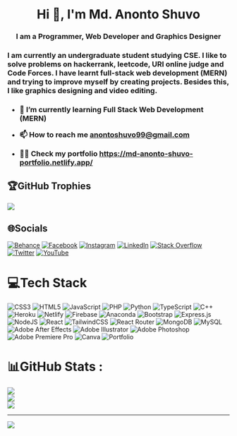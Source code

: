  <h1 align="center">Hi 👋, I'm Md. Anonto Shuvo</h1>
<h3 align="center">I am a Programmer, Web Developer and Graphics Designer</h3>

<h3>
I am currently an undergraduate student studying CSE. I like to solve problems on hackerrank, leetcode, URI online judge and Code Forces. I have learnt full-stack web development (MERN) and trying to improve myself by creating projects. Besides this, I like graphics designing and video editing. <h3>

<!-- <p align="left"> <img src="https://komarev.com/ghpvc/?username=shuvo-99&label=Profile%20views&color=0e75b6&style=flat" alt="shuvo-99" /> </p>

<p align="left"> <a href="https://github.com/ryo-ma/github-profile-trophy"><img src="https://github-profile-trophy.vercel.app/?username=shuvo-99" alt="shuvo-99" /></a> </p>

<p align="left"> <a href="https://twitter.com/anontoshuvo" target="blank"><img src="https://img.shields.io/twitter/follow/anontoshuvo?logo=twitter&style=for-the-badge" alt="anontoshuvo" /></a> </p>



<h3 align="left">Connect with me:</h3>
<p align="left">
<a href="https://twitter.com/anontoshuvo" target="blank"><img align="center" src="https://raw.githubusercontent.com/rahuldkjain/github-profile-readme-generator/master/src/images/icons/Social/twitter.svg" alt="anontoshuvo" height="30" width="40" /></a>
<a href="https://linkedin.com/in/md-anonto-shuvo" target="blank"><img align="center" src="https://raw.githubusercontent.com/rahuldkjain/github-profile-readme-generator/master/src/images/icons/Social/linked-in-alt.svg" alt="md-anonto-shuvo" height="30" width="40" /></a>
<a href="https://stackoverflow.com/users/19209002" target="blank"><img align="center" src="https://raw.githubusercontent.com/rahuldkjain/github-profile-readme-generator/master/src/images/icons/Social/stack-overflow.svg" alt="19209002" height="30" width="40" /></a>
<a href="https://fb.com/anontoshuvo.99" target="blank"><img align="center" src="https://raw.githubusercontent.com/rahuldkjain/github-profile-readme-generator/master/src/images/icons/Social/facebook.svg" alt="anontoshuvo.99" height="30" width="40" /></a>
<a href="https://instagram.com/anvo.99" target="blank"><img align="center" src="https://raw.githubusercontent.com/rahuldkjain/github-profile-readme-generator/master/src/images/icons/Social/instagram.svg" alt="anvo.99" height="30" width="40" /></a>
<a href="https://www.behance.net/mdanontoshuvo" target="blank"><img align="center" src="https://raw.githubusercontent.com/rahuldkjain/github-profile-readme-generator/master/src/images/icons/Social/behance.svg" alt="mdanontoshuvo" height="30" width="40" /></a>
<a href="https://www.youtube.com/c/anvo learning" target="blank"><img align="center" src="https://raw.githubusercontent.com/rahuldkjain/github-profile-readme-generator/master/src/images/icons/Social/youtube.svg" alt="anvo learning" height="30" width="40" /></a>
<a href="https://www.hackerrank.com/anonto_shuvo" target="blank"><img align="center" src="https://raw.githubusercontent.com/rahuldkjain/github-profile-readme-generator/master/src/images/icons/Social/hackerrank.svg" alt="anonto_shuvo" height="30" width="40" /></a>
<a href="https://codeforces.com/profile/md_anonto_shuvo" target="blank"><img align="center" src="https://raw.githubusercontent.com/rahuldkjain/github-profile-readme-generator/master/src/images/icons/Social/codeforces.svg" alt="md_anonto_shuvo" height="30" width="40" /></a>
<a href="https://www.leetcode.com/anonto_shuvo" target="blank"><img align="center" src="https://raw.githubusercontent.com/rahuldkjain/github-profile-readme-generator/master/src/images/icons/Social/leet-code.svg" alt="anonto_shuvo" height="30" width="40" /></a>
</p>

<h3 align="left">Languages and Tools:</h3>
<p align="left"> <a href="https://getbootstrap.com" target="_blank" rel="noreferrer"> <img src="https://raw.githubusercontent.com/devicons/devicon/master/icons/bootstrap/bootstrap-plain-wordmark.svg" alt="bootstrap" width="40" height="40"/> </a> <a href="https://www.cprogramming.com/" target="_blank" rel="noreferrer"> <img src="https://raw.githubusercontent.com/devicons/devicon/master/icons/c/c-original.svg" alt="c" width="40" height="40"/> </a> <a href="https://www.w3schools.com/css/" target="_blank" rel="noreferrer"> <img src="https://raw.githubusercontent.com/devicons/devicon/master/icons/css3/css3-original-wordmark.svg" alt="css3" width="40" height="40"/> </a> <a href="https://expressjs.com" target="_blank" rel="noreferrer"> <img src="https://raw.githubusercontent.com/devicons/devicon/master/icons/express/express-original-wordmark.svg" alt="express" width="40" height="40"/> </a> <a href="https://firebase.google.com/" target="_blank" rel="noreferrer"> <img src="https://www.vectorlogo.zone/logos/firebase/firebase-icon.svg" alt="firebase" width="40" height="40"/> </a> <a href="https://git-scm.com/" target="_blank" rel="noreferrer"> <img src="https://www.vectorlogo.zone/logos/git-scm/git-scm-icon.svg" alt="git" width="40" height="40"/> </a> <a href="https://heroku.com" target="_blank" rel="noreferrer"> <img src="https://www.vectorlogo.zone/logos/heroku/heroku-icon.svg" alt="heroku" width="40" height="40"/> </a> <a href="https://www.w3.org/html/" target="_blank" rel="noreferrer"> <img src="https://raw.githubusercontent.com/devicons/devicon/master/icons/html5/html5-original-wordmark.svg" alt="html5" width="40" height="40"/> </a> <a href="https://www.adobe.com/in/products/illustrator.html" target="_blank" rel="noreferrer"> <img src="https://www.vectorlogo.zone/logos/adobe_illustrator/adobe_illustrator-icon.svg" alt="illustrator" width="40" height="40"/> </a> <a href="https://developer.mozilla.org/en-US/docs/Web/JavaScript" target="_blank" rel="noreferrer"> <img src="https://raw.githubusercontent.com/devicons/devicon/master/icons/javascript/javascript-original.svg" alt="javascript" width="40" height="40"/> </a> <a href="https://www.mongodb.com/" target="_blank" rel="noreferrer"> <img src="https://raw.githubusercontent.com/devicons/devicon/master/icons/mongodb/mongodb-original-wordmark.svg" alt="mongodb" width="40" height="40"/> </a> <a href="https://www.mysql.com/" target="_blank" rel="noreferrer"> <img src="https://raw.githubusercontent.com/devicons/devicon/master/icons/mysql/mysql-original-wordmark.svg" alt="mysql" width="40" height="40"/> </a> <a href="https://nodejs.org" target="_blank" rel="noreferrer"> <img src="https://raw.githubusercontent.com/devicons/devicon/master/icons/nodejs/nodejs-original-wordmark.svg" alt="nodejs" width="40" height="40"/> </a> <a href="https://www.photoshop.com/en" target="_blank" rel="noreferrer"> <img src="https://raw.githubusercontent.com/devicons/devicon/master/icons/photoshop/photoshop-line.svg" alt="photoshop" width="40" height="40"/> </a> <a href="https://www.php.net" target="_blank" rel="noreferrer"> <img src="https://raw.githubusercontent.com/devicons/devicon/master/icons/php/php-original.svg" alt="php" width="40" height="40"/> </a> <a href="https://www.python.org" target="_blank" rel="noreferrer"> <img src="https://raw.githubusercontent.com/devicons/devicon/master/icons/python/python-original.svg" alt="python" width="40" height="40"/> </a> <a href="https://reactjs.org/" target="_blank" rel="noreferrer"> <img src="https://raw.githubusercontent.com/devicons/devicon/master/icons/react/react-original-wordmark.svg" alt="react" width="40" height="40"/> </a> <a href="https://reactnative.dev/" target="_blank" rel="noreferrer"> <img src="https://reactnative.dev/img/header_logo.svg" alt="reactnative" width="40" height="40"/> </a> <a href="https://tailwindcss.com/" target="_blank" rel="noreferrer"> <img src="https://www.vectorlogo.zone/logos/tailwindcss/tailwindcss-icon.svg" alt="tailwind" width="40" height="40"/> </a> <a href="https://www.typescriptlang.org/" target="_blank" rel="noreferrer"> <img src="https://raw.githubusercontent.com/devicons/devicon/master/icons/typescript/typescript-original.svg" alt="typescript" width="40" height="40"/> </a> </p>

<p><img align="left" src="https://github-readme-stats.vercel.app/api/top-langs?username=shuvo-99&show_icons=true&locale=en&layout=compact" alt="shuvo-99" /></p>
<br>
<p>&nbsp;<img align="center" src="https://github-readme-stats.vercel.app/api?username=shuvo-99&show_icons=true&locale=en" alt="shuvo-99" /></p>
<br>
<br>
<p><img align="center" src="https://github-readme-streak-stats.herokuapp.com/?user=shuvo-99&" alt="shuvo-99" /></p>

![GitHub metrics](https://metrics.lecoq.io/shuvo-99) -->

<!-- # 📊GitHub Stats :
![](https://github-readme-stats.vercel.app/api?username=shuvo-99&theme=radical&hide_border=false&include_all_commits=false&count_private=false)<br/>
![](https://github-readme-streak-stats.herokuapp.com/?user=shuvo-99&theme=radical&hide_border=false)<br/>
![](https://github-readme-stats.vercel.app/api/top-langs/?username=shuvo-99&theme=radical&hide_border=false&include_all_commits=false&count_private=false&layout=compact)

---
[![](https://visitcount.itsvg.in/api?id=shuvo-99&icon=0&color=0)](https://visitcount.itsvg.in) -->
 


- 🌱 I’m currently learning **Full Stack Web Development (MERN)**

- 📫 How to reach me **anontoshuvo99@gmail.com** 
 
- 👨‍💻 Check my portfolio **https://md-anonto-shuvo-portfolio.netlify.app/**
 
## 🏆GitHub Trophies
![](https://github-profile-trophy.vercel.app/?username=shuvo-99&theme=radical&no-frame=false&no-bg=false&margin-w=4)


## 🌐Socials
[![Behance](https://img.shields.io/badge/Behance-1769ff?logo=behance&logoColor=white)](https://behance.net/mdanontoshuvo) [![Facebook](https://img.shields.io/badge/Facebook-%231877F2.svg?logo=Facebook&logoColor=white)](https://facebook.com/anontoshuvo.99) [![Instagram](https://img.shields.io/badge/Instagram-%23E4405F.svg?logo=Instagram&logoColor=white)](https://instagram.com/anvo.99) [![LinkedIn](https://img.shields.io/badge/LinkedIn-%230077B5.svg?logo=linkedin&logoColor=white)](https://linkedin.com/in/md-anonto-shuvo) [![Stack Overflow](https://img.shields.io/badge/-Stackoverflow-FE7A16?logo=stack-overflow&logoColor=white)](https://stackoverflow.com/users/19209002) [![Twitter](https://img.shields.io/badge/Twitter-%231DA1F2.svg?logo=Twitter&logoColor=white)](https://twitter.com/anontoshuvo) [![YouTube](https://img.shields.io/badge/YouTube-%23FF0000.svg?logo=YouTube&logoColor=white)](https://youtube.com/channel/UCqkylFHMaRBcNYwA5OUuYoQ) 

# 💻Tech Stack
![CSS3](https://img.shields.io/badge/css3-%231572B6.svg?style=for-the-badge&logo=css3&logoColor=white) ![HTML5](https://img.shields.io/badge/html5-%23E34F26.svg?style=for-the-badge&logo=html5&logoColor=white) ![JavaScript](https://img.shields.io/badge/javascript-%23323330.svg?style=for-the-badge&logo=javascript&logoColor=%23F7DF1E) ![PHP](https://img.shields.io/badge/php-%23777BB4.svg?style=for-the-badge&logo=php&logoColor=white) ![Python](https://img.shields.io/badge/python-3670A0?style=for-the-badge&logo=python&logoColor=ffdd54) ![TypeScript](https://img.shields.io/badge/typescript-%23007ACC.svg?style=for-the-badge&logo=typescript&logoColor=white) ![C++](https://img.shields.io/badge/c++-%2300599C.svg?style=for-the-badge&logo=c%2B%2B&logoColor=white) ![Heroku](https://img.shields.io/badge/heroku-%23430098.svg?style=for-the-badge&logo=heroku&logoColor=white) ![Netlify](https://img.shields.io/badge/netlify-%23000000.svg?style=for-the-badge&logo=netlify&logoColor=#00C7B7) ![Firebase](https://img.shields.io/badge/firebase-%23039BE5.svg?style=for-the-badge&logo=firebase) ![Anaconda](https://img.shields.io/badge/Anaconda-%2344A833.svg?style=for-the-badge&logo=anaconda&logoColor=white) ![Bootstrap](https://img.shields.io/badge/bootstrap-%23563D7C.svg?style=for-the-badge&logo=bootstrap&logoColor=white) ![Express.js](https://img.shields.io/badge/express.js-%23404d59.svg?style=for-the-badge&logo=express&logoColor=%2361DAFB) ![NodeJS](https://img.shields.io/badge/node.js-6DA55F?style=for-the-badge&logo=node.js&logoColor=white) ![React](https://img.shields.io/badge/react-%2320232a.svg?style=for-the-badge&logo=react&logoColor=%2361DAFB) ![TailwindCSS](https://img.shields.io/badge/tailwindcss-%2338B2AC.svg?style=for-the-badge&logo=tailwind-css&logoColor=white) ![React Router](https://img.shields.io/badge/React_Router-CA4245?style=for-the-badge&logo=react-router&logoColor=white) ![MongoDB](https://img.shields.io/badge/MongoDB-%234ea94b.svg?style=for-the-badge&logo=mongodb&logoColor=white) ![MySQL](https://img.shields.io/badge/mysql-%2300f.svg?style=for-the-badge&logo=mysql&logoColor=white) ![Adobe After Effects](https://img.shields.io/badge/Adobe%20After%20Effects-9999FF.svg?style=for-the-badge&logo=Adobe%20After%20Effects&logoColor=white) ![Adobe Illustrator](https://img.shields.io/badge/adobeillustrator-%23FF9A00.svg?style=for-the-badge&logo=adobeillustrator&logoColor=white) ![Adobe Photoshop](https://img.shields.io/badge/adobephotoshop-%2331A8FF.svg?style=for-the-badge&logo=adobephotoshop&logoColor=white) ![Adobe Premiere Pro](https://img.shields.io/badge/Adobe%20Premiere%20Pro-9999FF.svg?style=for-the-badge&logo=Adobe%20Premiere%20Pro&logoColor=white) ![Canva](https://img.shields.io/badge/Canva-%2300C4CC.svg?style=for-the-badge&logo=Canva&logoColor=white) ![Portfolio](https://img.shields.io/badge/Portfolio-%23000000.svg?style=for-the-badge&logo=firefox&logoColor=#FF7139)
# 📊GitHub Stats :
![](https://github-readme-stats.vercel.app/api?username=shuvo-99&theme=radical&hide_border=false&include_all_commits=false&count_private=false)<br/>
![](https://github-readme-streak-stats.herokuapp.com/?user=shuvo-99&theme=radical&hide_border=false)<br/>
![](https://github-readme-stats.vercel.app/api/top-langs/?username=shuvo-99&theme=radical&hide_border=false&include_all_commits=false&count_private=false&layout=compact)

---
[![](https://visitcount.itsvg.in/api?id=shuvo-99&icon=0&color=0)](https://visitcount.itsvg.in)


